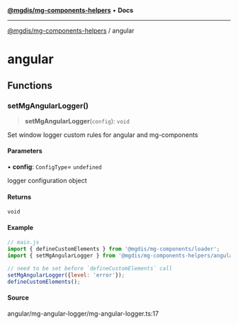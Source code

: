 [**@mgdis/mg-components-helpers**](README.md) • **Docs**

***

[@mgdis/mg-components-helpers](README.md) / angular

# angular

## Functions

### setMgAngularLogger()

> **setMgAngularLogger**(`config`): `void`

Set window logger custom rules for angular and mg-components

#### Parameters

• **config**: `ConfigType`= `undefined`

logger configuration object

#### Returns

`void`

#### Example

```js
// main.js
import { defineCustomElements } from '@mgdis/mg-components/loader';
import { setMgAngularLogger } from '@mgdis/mg-components-helpers/angular';

// need to be set before `defineCustomElements` call
setMgAngularLogger({level: 'error'});
defineCustomElements();
```

#### Source

angular/mg-angular-logger/mg-angular-logger.ts:17
